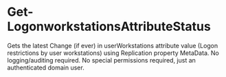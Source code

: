 # Get-LogonworkstationsAttributeStatus
Gets the latest Change (if ever) in userWorkstations attribute value (Logon restrictions by user workstations) using Replication property MetaData. No logging/auditing required. No special permissions required, just an authenticated domain user.
